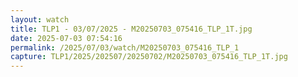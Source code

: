 ```yaml
---
layout: watch
title: TLP1 - 03/07/2025 - M20250703_075416_TLP_1T.jpg
date: 2025-07-03 07:54:16
permalink: /2025/07/03/watch/M20250703_075416_TLP_1
capture: TLP1/2025/202507/20250702/M20250703_075416_TLP_1T.jpg
---
```


